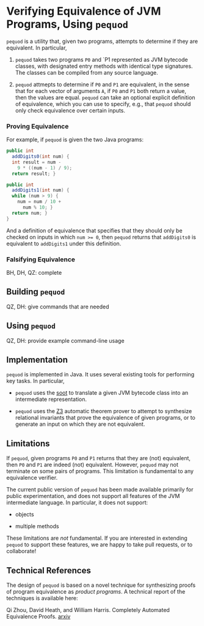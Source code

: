 # Verifying Equivalence of JVM Programs, Using `pequod`

 `pequod` is a utility that, given two programs, attempts to determine
 if they are equivalent. In particular,

 1. `pequod` takes two programs `P0` and `P1 represented as JVM
 bytecode classes, with designated entry methods with identical type
 signatures. The classes can be compiled from any source language.

 2. `pequod` attmepts to determine if `P0` and `P1` are equivalent, in
 the sense that for each vector of arguments `A`, if `P0` and `P1`
 both return a value, then the values are equal. `pequod` can take an
 optional explicit definition of equivalence, which you can use to
 specify, e.g., that `pequod` should only check equivalence over
 certain inputs.

### Proving Equivalence

For example, if `pequod` is given the two Java programs:

```java
public int
  addDigits0(int num) {
  int result = num -
    9 * ((num - 1) / 9);
  return result; }
```

```java
public int
  addDigits1(int num) {
  while (num > 9) {
    num = num / 10 +
      num % 10; }
  return num; }
}
```

And a definition of equivalence that specifies that they should only
be checked on inputs in which `num >= 0`, then `pequod` returns that
`addDigits0` is equivalent to `addDigits1` under this definition.

### Falsifying Equivalence

BH, DH, QZ: complete

## Building `pequod`

QZ, DH: give commands that are needed

## Using `pequod`

QZ, DH: provide example command-line usage

## Implementation

`pequod` is implemented in Java. It uses several existing tools for
performing key tasks. In particular,

* `pequod` uses the [soot](https://sable.github.io/soot/) to translate a
  given JVM bytecode class into an intermediate representation.

* `pequod` uses the [Z3](https://github.com/Z3Prover/z3) automatic
  theorem prover to attempt to synthesize relational invariants that
  prove the equivalence of given programs, or to generate an input on
  which they are not equivalent.
   
## Limitations

If `pequod`, given programs `P0` and `P1` returns that they are (not)
equivalent, then `P0` and `P1` are indeed (not) equivalent. However,
`pequod` may not terminate on some pairs of programs. This limitation
is fundamental to any equivalence verifier.

The current public version of `pequod` has been made available
primarily for public experimentation, and does not support all
features of the JVM intermediate language. In particular, it does not
support:

* objects

* multiple methods

These limitations are *not* fundamental. If you are interested in
extending `pequod` to support these features, we are happy to take
pull requests, or to collaborate!

## Technical References

The design of `pequod` is based on a novel technique for synthesizing
proofs of program equivalence as _product programs_. A technical
report of the techniques is available here:

Qi Zhou, David Heath, and William Harris. Completely Automated
Equivalence Proofs. [arxiv](TODO)
